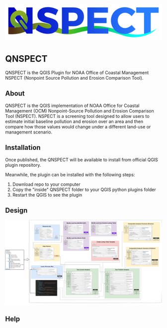 ![QNSPECT banner](resources/branding/banner.svg)

# QNSPECT

QNSPECT is the QGIS Plugin for NOAA Office of Coastal Management NSPECT (Nonpoint Source Pollution and Erosion Comparison Tool).

## About

QNSPECT is the QGIS implementation of NOAA Office for Coastal Management (OCM) Nonpoint-Source Pollution and Erosion Comparison Tool (NSPECT). NSPECT is a screening tool designed to allow users to estimate initial baseline pollution and erosion over an area and then compare how those values would change under a different land-use or management scenario.

## Installation

Once published, the QNSPECT will be available to install from official QGIS plugin repository.

Meanwhile, the plugin can be installed with the following steps:

1. Download repo to your computer
1. Copy the "inside" QNSPECT folder to your QGIS python plugins folder
1. Restart the QGIS to see the plugin

## Design

![Design Diagram](resources/design-diagram.png)

## Help
